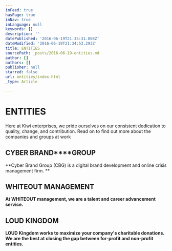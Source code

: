 ```yaml
---
inFeed: true
hasPage: true
inNav: true
inLanguage: null
keywords: []
description: ''
datePublished: '2016-06-19T21:35:31.808Z'
dateModified: '2016-06-19T21:34:53.293Z'
title: ENTITIES
sourcePath: _posts/2016-06-19-entities.md
author: []
authors: []
publisher: null
starred: false
url: entities/index.html
_type: Article

---
```

# ENTITIES

Here at Kiwi enterprises, we pride ourselves on our consistent dedication to quality, change, and contribution. Read on to find out more about the companies and groups at work 

## **CYBER BRAND****GROUP**

**Cyber Brand Group (CBG) is a digital brand development and online crisis management firm. **

## **WHITEOUT MANAGEMENT**

**At WHITEOUT management, we are a talent and career advancement service.**

## **LOUD KINGDOM**

**LOUD Kingdom works to maximize your company's charitable donations. We are the best at closing the gap between for-profit and non-profit entities.**